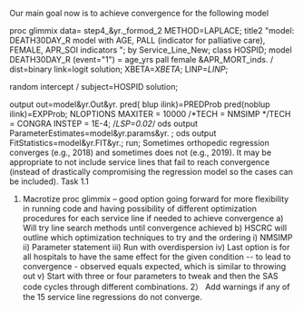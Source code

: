 Our main goal now is to achieve convergence for the following model

proc glimmix data= step4_&yr._formod_2  METHOD=LAPLACE;
title2 "model: DEATH30DAY_R model with AGE, PALL (indicator for palliative care), FEMALE, APR_SOI indicators ";
by Service_Line_New;
 class HOSPID;
 model DEATH30DAY_R (event="1") = age_yrs pall female &APR_MORT_inds.
		/ dist=binary link=logit solution;
 XBETA=_XBETA_;
 LINP=_LINP_;

 random intercept / subject=HOSPID solution;

 output out=model&yr.Out&yr. pred( blup ilink)=PREDProb
					   pred(noblup ilink)=EXPProb;
 NLOPTIONS MAXITER = 10000 /*TECH = NMSIMP */TECH = CONGRA INSTEP = 1E-4; /*LSP=0.02*/ 
 ods output ParameterEstimates=model&yr.params&yr. ;
 ods output FitStatistics=model&yr.FIT&yr.;
run;
Sometimes orthopedic regression converges (e.g., 2018) and sometimes does not (e.g., 2019). It may be appropriate to not include service lines that fail to reach convergence (instead of drastically compromising the regression model so the cases can be included).
Task 1.1
1)	Macrotize proc glimmix – good option going forward for more flexibility in running code and having possibility of different optimization procedures for each service line if needed to achieve convergence
a)	Will try line search methods until convergence achieved
b)	HSCRC will outline which optimization techniques to try and the ordering
i)	NMSIMP
ii)	Parameter statement
iii)	Run with overdispersion
iv)	Last option is for all hospitals to have the same effect for the given condition -- to lead to convergence - observed equals expected, which is similar to throwing out
v)	Start with three or four parameters to tweak and then the SAS code cycles through different combinations.
 2） Add warnings if any of the 15 service line regressions do not converge.


